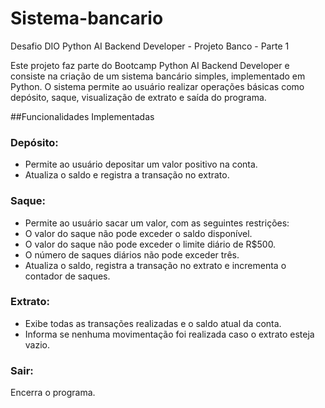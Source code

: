 # Sistema-bancario
Desafio DIO Python AI Backend Developer - Projeto Banco - Parte 1

Este projeto faz parte do Bootcamp Python AI Backend Developer e consiste na criação de um sistema bancário simples, implementado em Python. O sistema permite ao usuário realizar operações básicas como depósito, saque, visualização de extrato e saída do programa.

##Funcionalidades Implementadas

### Depósito:

- Permite ao usuário depositar um valor positivo na conta.
- Atualiza o saldo e registra a transação no extrato.

### Saque:

- Permite ao usuário sacar um valor, com as seguintes restrições:
- O valor do saque não pode exceder o saldo disponível.
- O valor do saque não pode exceder o limite diário de R$500.
- O número de saques diários não pode exceder três.
- Atualiza o saldo, registra a transação no extrato e incrementa o contador de saques.

### Extrato:

- Exibe todas as transações realizadas e o saldo atual da conta.
- Informa se nenhuma movimentação foi realizada caso o extrato esteja vazio.

### Sair:

Encerra o programa.
